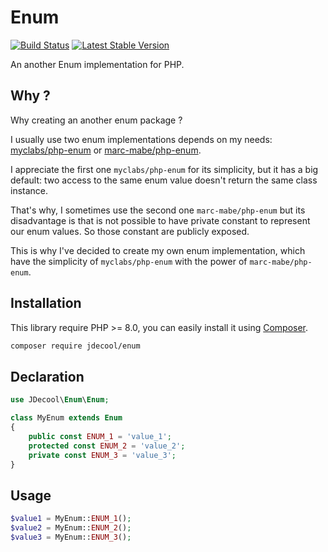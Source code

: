 Enum
====

[![Build Status](https://github.com/jdecool/enum/workflows/CI/badge.svg)](https://github.com/jdecool/enum/actions?query=workflow%3ACI)
[![Latest Stable Version](https://poser.pugx.org/jdecool/enum/v/stable.png)](https://packagist.org/packages/jdecool/enum)

An another Enum implementation for PHP.

## Why ?

Why creating an another enum package ?

I usually use two enum implementations depends on my needs: [myclabs/php-enum](https://github.com/myclabs/php-enum/) or [marc-mabe/php-enum](https://github.com/marc-mabe/php-enum).

I appreciate the first one `myclabs/php-enum` for its simplicity, but it has a big default: two access to the same enum value doesn't return the same class instance.

That's why, I sometimes use the second one `marc-mabe/php-enum` but its disadvantage is that is not possible to have private constant to represent our enum values. So those constant are publicly exposed.

This is why I've decided to create my own enum implementation, which have the simplicity of `myclabs/php-enum` with the power of `marc-mabe/php-enum`.

## Installation

This library require PHP >= 8.0, you can easily install it using [Composer](https://getcomposer.org).

```bash
composer require jdecool/enum
```

## Declaration

```php
use JDecool\Enum\Enum;

class MyEnum extends Enum
{
    public const ENUM_1 = 'value_1';
    protected const ENUM_2 = 'value_2';
    private const ENUM_3 = 'value_3';
}
```

## Usage

```php
$value1 = MyEnum::ENUM_1();
$value2 = MyEnum::ENUM_2();
$value3 = MyEnum::ENUM_3();
```
